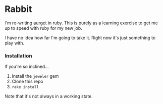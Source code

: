 # Rabbit

I'm re-writing [aurget][] in ruby. This is purely as a learning exercise to 
get me up to speed with ruby for my new job.

I have no idea how far I'm going to take it. Right now it's just 
something to play with.

### Installation

If you're so inclined...

1. Install the `jeweler` gem
2. Clone this repo
3. `rake install`

Note that it's not always in a working state.

[aurget]: https://github.com/pbrisbin/aurget
